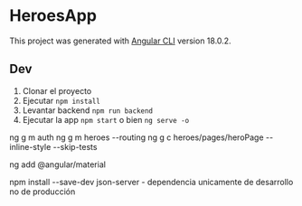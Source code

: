 # HeroesApp

This project was generated with [Angular CLI](https://github.com/angular/angular-cli) version 18.0.2.

## Dev

1. Clonar el proyecto
2. Ejecutar ```npm install```
3. Levantar backend ```npm run backend```
4. Ejecutar la app ```npm start``` o bien ```ng serve -o```


ng g m auth
ng g m heroes --routing
ng g c heroes/pages/heroPage --inline-style --skip-tests

ng add @angular/material

npm install --save-dev json-server - dependencia unicamente de desarrollo no de producción
